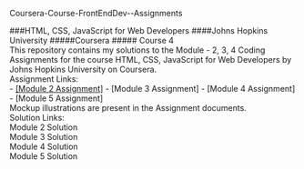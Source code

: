 Coursera-Course-FrontEndDev--Assignments
<div>###HTML, CSS, JavaScript for Web Developers ####Johns Hopkins University #####Coursera ##### Course 4</div>

<div>This repository contains my solutions to the Module - 2, 3, 4 Coding Assignments for the course HTML, CSS, JavaScript for Web Developers by Johns Hopkins University on Coursera. </div>
<div>Assignment Links: </div>
- <a href="https://docs.google.com/document/d/1SJp2oy2vccfEgcIVc6qmx1No1atGzBGr0vsPbxxqi_0/edit#" target="_blank" title="Coursera Course Module 2 Assignment">[Module 2 Assignment]</a>
- [Module 3 Assignment]
- [Module 4 Assignment]
- [Module 5 Assignment]
<div>Mockup illustrations are present in the Assignment documents. </div>
<div>Solution Links: </div>

<div>Module 2 Solution </div>
<div>Module 3 Solution </div>
<div>Module 4 Solution </div>
<div>Module 5 Solution </div>
